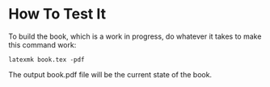 # How To Test It
To build the book, which is a work in progress, do whatever it takes
to make this command work:

```latexmk book.tex -pdf```

The output book.pdf file will be the current state of the book.

